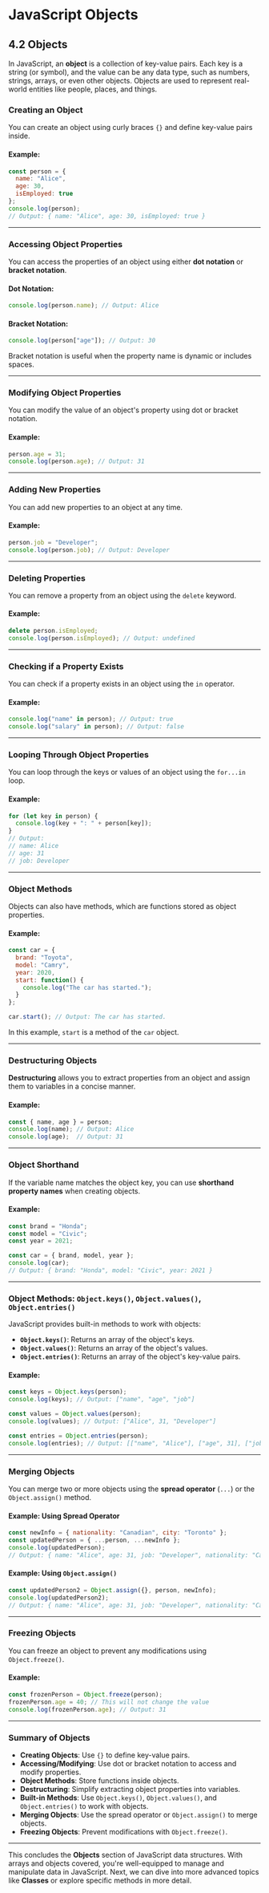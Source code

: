 # JavaScript Objects

## 4.2 Objects

In JavaScript, an **object** is a collection of key-value pairs. Each key is a string (or symbol), and the value can be any data type, such as numbers, strings, arrays, or even other objects. Objects are used to represent real-world entities like people, places, and things.

### Creating an Object

You can create an object using curly braces `{}` and define key-value pairs inside.

#### Example:
```javascript
const person = {
  name: "Alice",
  age: 30,
  isEmployed: true
};
console.log(person);
// Output: { name: "Alice", age: 30, isEmployed: true }
```

---

### Accessing Object Properties

You can access the properties of an object using either **dot notation** or **bracket notation**.

#### Dot Notation:
```javascript
console.log(person.name); // Output: Alice
```

#### Bracket Notation:
```javascript
console.log(person["age"]); // Output: 30
```

Bracket notation is useful when the property name is dynamic or includes spaces.

---

### Modifying Object Properties

You can modify the value of an object's property using dot or bracket notation.

#### Example:
```javascript
person.age = 31;
console.log(person.age); // Output: 31
```

---

### Adding New Properties

You can add new properties to an object at any time.

#### Example:
```javascript
person.job = "Developer";
console.log(person.job); // Output: Developer
```

---

### Deleting Properties

You can remove a property from an object using the `delete` keyword.

#### Example:
```javascript
delete person.isEmployed;
console.log(person.isEmployed); // Output: undefined
```

---

### Checking if a Property Exists

You can check if a property exists in an object using the `in` operator.

#### Example:
```javascript
console.log("name" in person); // Output: true
console.log("salary" in person); // Output: false
```

---

### Looping Through Object Properties

You can loop through the keys or values of an object using the `for...in` loop.

#### Example:
```javascript
for (let key in person) {
  console.log(key + ": " + person[key]);
}
// Output:
// name: Alice
// age: 31
// job: Developer
```

---

### Object Methods

Objects can also have methods, which are functions stored as object properties.

#### Example:
```javascript
const car = {
  brand: "Toyota",
  model: "Camry",
  year: 2020,
  start: function() {
    console.log("The car has started.");
  }
};

car.start(); // Output: The car has started.
```

In this example, `start` is a method of the `car` object.

---

### Destructuring Objects

**Destructuring** allows you to extract properties from an object and assign them to variables in a concise manner.

#### Example:
```javascript
const { name, age } = person;
console.log(name); // Output: Alice
console.log(age);  // Output: 31
```

---

### Object Shorthand

If the variable name matches the object key, you can use **shorthand property names** when creating objects.

#### Example:
```javascript
const brand = "Honda";
const model = "Civic";
const year = 2021;

const car = { brand, model, year };
console.log(car);
// Output: { brand: "Honda", model: "Civic", year: 2021 }
```

---

### Object Methods: `Object.keys()`, `Object.values()`, `Object.entries()`

JavaScript provides built-in methods to work with objects:

- **`Object.keys()`**: Returns an array of the object's keys.
- **`Object.values()`**: Returns an array of the object's values.
- **`Object.entries()`**: Returns an array of the object's key-value pairs.

#### Example:
```javascript
const keys = Object.keys(person);
console.log(keys); // Output: ["name", "age", "job"]

const values = Object.values(person);
console.log(values); // Output: ["Alice", 31, "Developer"]

const entries = Object.entries(person);
console.log(entries); // Output: [["name", "Alice"], ["age", 31], ["job", "Developer"]]
```

---

### Merging Objects

You can merge two or more objects using the **spread operator** (`...`) or the `Object.assign()` method.

#### Example: Using Spread Operator
```javascript
const newInfo = { nationality: "Canadian", city: "Toronto" };
const updatedPerson = { ...person, ...newInfo };
console.log(updatedPerson);
// Output: { name: "Alice", age: 31, job: "Developer", nationality: "Canadian", city: "Toronto" }
```

#### Example: Using `Object.assign()`
```javascript
const updatedPerson2 = Object.assign({}, person, newInfo);
console.log(updatedPerson2);
// Output: { name: "Alice", age: 31, job: "Developer", nationality: "Canadian", city: "Toronto" }
```

---

### Freezing Objects

You can freeze an object to prevent any modifications using `Object.freeze()`.

#### Example:
```javascript
const frozenPerson = Object.freeze(person);
frozenPerson.age = 40; // This will not change the value
console.log(frozenPerson.age); // Output: 31
```

---

### Summary of Objects

- **Creating Objects**: Use `{}` to define key-value pairs.
- **Accessing/Modifying**: Use dot or bracket notation to access and modify properties.
- **Object Methods**: Store functions inside objects.
- **Destructuring**: Simplify extracting object properties into variables.
- **Built-in Methods**: Use `Object.keys()`, `Object.values()`, and `Object.entries()` to work with objects.
- **Merging Objects**: Use the spread operator or `Object.assign()` to merge objects.
- **Freezing Objects**: Prevent modifications with `Object.freeze()`.

---

This concludes the **Objects** section of JavaScript data structures. With arrays and objects covered, you're well-equipped to manage and manipulate data in JavaScript. Next, we can dive into more advanced topics like **Classes** or explore specific methods in more detail.
